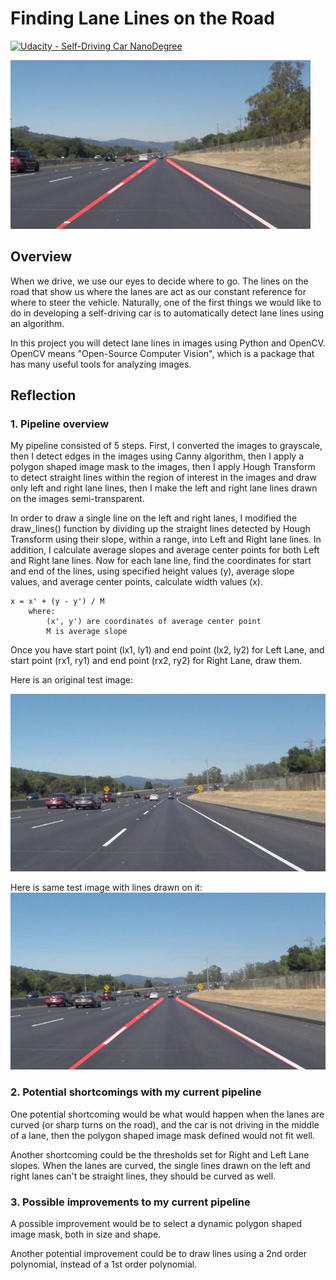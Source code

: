 # **Finding Lane Lines on the Road**
[![Udacity - Self-Driving Car NanoDegree](https://s3.amazonaws.com/udacity-sdc/github/shield-carnd.svg)](http://www.udacity.com/drive)

<img src="examples/laneLines_thirdPass.jpg" width="480" alt="Combined Image" />

Overview
---

When we drive, we use our eyes to decide where to go.  The lines on the road that show us where the lanes are act as our constant reference for where to steer the vehicle.  Naturally, one of the first things we would like to do in developing a self-driving car is to automatically detect lane lines using an algorithm.

In this project you will detect lane lines in images using Python and OpenCV.  OpenCV means "Open-Source Computer Vision", which is a package that has many useful tools for analyzing images.

Reflection
---

### 1. Pipeline overview

My pipeline consisted of 5 steps. First, I converted the images to grayscale, then I detect edges in the images using Canny algorithm, then I apply a polygon shaped image mask to the images, then I apply Hough Transform to detect straight lines within the region of interest in the images and draw only left and right lane lines, then I make the left and right lane lines drawn on the images semi-transparent.

In order to draw a single line on the left and right lanes, I modified the draw_lines() function by dividing up the straight lines detected by Hough Transform using their slope, within a range, into Left and Right lane lines. In addition, I calculate average slopes and average center points for both Left and Right lane lines. Now for each lane line, find the coordinates for start and end of the lines, using specified height values (y), average slope values, and average center points, calculate width values (x).

```
x = x' + (y - y') / M
    where:
        (x', y') are coordinates of average center point
        M is average slope
```

Once you have start point (lx1, ly1) and end point (lx2, ly2) for Left Lane, and start point (rx1, ry1) and end point (rx2, ry2) for Right Lane, draw them.

Here is an original test image:

![solidWhiteCurve (Original)](./test_images/solidWhiteCurve.jpg "solidWhiteCurve.jpg (Original)")

Here is same test image with lines drawn on it:
![solidWhiteCurve (with Lines)](./test_images_output/solidWhiteCurve.jpg "solidWhiteCurve.jpg (with Lines)")

### 2. Potential shortcomings with my current pipeline

One potential shortcoming would be what would happen when the lanes are curved (or sharp turns on the road), and the car is not driving in the middle of a lane, then the polygon shaped image mask defined would not fit well.

Another shortcoming could be the thresholds set for Right and Left Lane slopes. When the lanes are curved, the single lines drawn on the left and right lanes can't be straight lines, they should be curved as well.


### 3. Possible improvements to my current pipeline

A possible improvement would be to select a dynamic polygon shaped image mask, both in size and shape.

Another potential improvement could be to draw lines using a 2nd order polynomial, instead of a 1st order polynomial.
